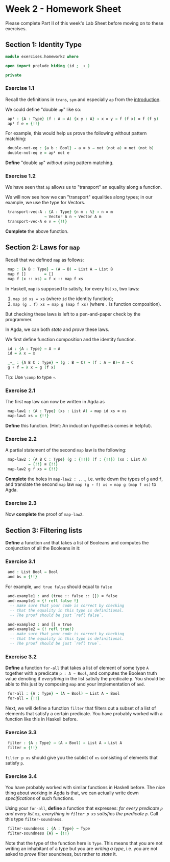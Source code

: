 # Week 2 - Homework Sheet

Please complete Part II of this week's Lab Sheet before moving on to these exercises.

## Section 1: Identity Type

```agda
module exercises.homework2 where

open import prelude hiding (id ; _∘_)

private
```

### Exercise 1.1

Recall the definitions in `trans`, `sym` and especially `ap` from the
[introduction](../introduction.lagda.md).

We could define "double `ap`" like so:

```agda
 ap² : {A : Type} (f : A → A) {x y : A} → x ≡ y → f (f x) ≡ f (f y)
 ap² f e = {!!}
```

For example, this would help us prove the following without pattern matching:

```agda
 double-not-eq : {a b : Bool} → a ≡ b → not (not a) ≡ not (not b)
 double-not-eq e = ap² not e
```

**Define** "double `ap`" *without* using pattern matching.

### Exercise 1.2

We have seen that `ap` allows us to "transport" an equality along a function.

We will now see how we can "transport" equalities along types; in our example,
we use the type for Vectors.

```agda
 transport-vec-A : {A : Type} {n m : ℕ} → n ≡ m
                 → Vector A n → Vector A m
 transport-vec-A e v = {!!}
```

**Complete** the above function.

## Section 2: Laws for `map`

Recall that we defined `map` as follows:
```agda
 map : {A B : Type} → (A → B) → List A → List B
 map f []        = []
 map f (x :: xs) = f x :: map f xs
```

In Haskell, `map` is supposed to satisfy, for every list `xs`, two laws:

  1. `map id xs = xs` (where `id` the identity function);
  1. `map (g . f) xs = map g (map f xs)` (where `.` is function composition).

But checking these laws is left to a pen-and-paper check by the programmer.

In Agda, we can both *state* and *prove* these laws.

We first define function composition and the identity function.

```agda
 id : {A : Type} → A → A
 id = λ x → x

 _∘_ : {A B C : Type} → (g : B → C) → (f : A → B)→ A → C
 g ∘ f = λ x → g (f x)
```

Tip: Use `\comp` to type `∘`.

### Exercise 2.1

The first `map` law can now be written in Agda as
```agda
 map-law1 : {A : Type} (xs : List A) → map id xs ≡ xs
 map-law1 xs = {!!}
```

**Define** this function. (Hint: An induction hypothesis comes in helpful).

### Exercise 2.2

A partial statement of the second `map` law is the following:
```agda
 map-law2 : {A B C : Type} (g : {!!}) (f : {!!}) (xs : List A)
          → {!!} ≡ {!!}
 map-law2 g f xs = {!!}
```

**Complete** the holes in `map-law2 : ...`, i.e. write down the types of `g` and
`f`, and translate the second `map` law `map (g ∘ f) xs = map g (map f xs)` to
Agda.


### Exercise 2.3

Now **complete** the proof of `map-law2`.

## Section 3: Filtering lists

**Define** a function `and` that takes a list of Booleans and computes the
conjunction of all the Booleans in it:

### Exercise 3.1

```agda
 and : List Bool → Bool
 and bs = {!!}
```

For example, `and true false` should equal to `false`

```agda
 and-example1 : and (true :: false :: []) ≡ false
 and-example1 = {! refl false !}
  -- make sure that your code is correct by checking
  -- that the equality in this type is definitional.
  -- The proof should be just `refl false`.
```

```agda
 and-example2 : and [] ≡ true
 and-example2 = {! refl true!}
  -- make sure that your code is correct by checking
  -- that the equality in this type is definitional.
  -- The proof should be just `refl true`.
```

### Exercise 3.2

**Define** a function `for-all` that takes a list of element of some type `A`
together with a predicate `p : A → Bool`, and computes the Boolean truth value
denoting if *everything* in the list satisfy the predicate `p`. You should be
able to this just by composing `map` and your implementation of `and`.

```agda
 for-all : {A : Type} → (A → Bool) → List A → Bool
 for-all = {!!}
```

Next, we will define a function `filter` that filters out a subset of a list of
elements that satisfy a certain predicate. You have probably worked with a
function like this in Haskell before.

### Exercise 3.3

```agda
 filter : {A : Type} → (A → Bool) → List A → List A
 filter = {!!}
```

`filter p xs` should give you the sublist of `xs` consisting of elements that
satisfy `p`.

### Exercise 3.4

You have probably worked with similar functions in Haskell before. The nice
thing about working in Agda is that, we can actually write down *specifications*
of such functions.

Using your `for-all`, **define** a function that expresses: *for every predicate
`p` and every list `xs`, everything in `filter p xs` satisfies the predicate
`p`*. Call this type `filter-soundness`.

```agda
 filter-soundness : {A : Type} → Type
 filter-soundness {A} = {!!}
```

Note that the type of the function here is `Type`. This means that you are not
writing an inhabitant of a type but you are *writing a type*, i.e. you are not
asked to *prove* filter soundness, but rather to *state* it.
